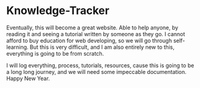 # Knowledge-Tracker
Eventually, this will become a great website. Able to help anyone, 
by reading it and seeing a tutorial written by someone as they go.
I cannot afford to buy education for web developing, so we will go 
through self-learning. But this is very difficult, and I am also
entirely new to this, everything is going to be from scratch.

I will log everything, process, tutorials, resources, cause this is
going to be a long long journey, and we will need some impeccable 
documentation.
Happy New Year.
